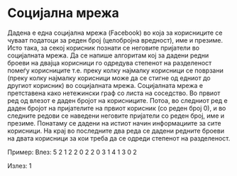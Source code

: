 # Социјална мрежа

Дадена е една социјална мрежа (Facebook) во која за корисниците се чуваат податоци за реден број 
(целобројна вредност), име и презиме. Исто така, за секој корисник познати се неговите пријатели во
социјалната мрежа. Да се напише алгоритам кој за дадени редни броеви на двајца корисници го одредува 
степенот на разделеност помеѓу корисниците т.е. преку колку најмалку корисници се поврзани (преку колку 
најмалку корисници може да се стигне од едниот до другиот корисник) во социјалната мрежа. Социјалната мрежа 
е претставена како нетежински граф со листа на соседство. Во првиот ред од влезот е даден бројот на корисниците. 
Потоа, во следниот ред е даден бројот на пријателите на првиот корисник (со реден број 0), и во следните редови
се наведени неговите пријатели со реден број, име и презиме. Понатаму се дадени на истиот начин информациите за
сите корисници. На крај во последните два реда се дадени редните броеви на двата корисници за кои треба да се 
одреди степенот на разделеност.

Пример:
Влез:
5
2
1
2
2
0
2
2
0
3
1
4
1
3
0
2

Излез:
1